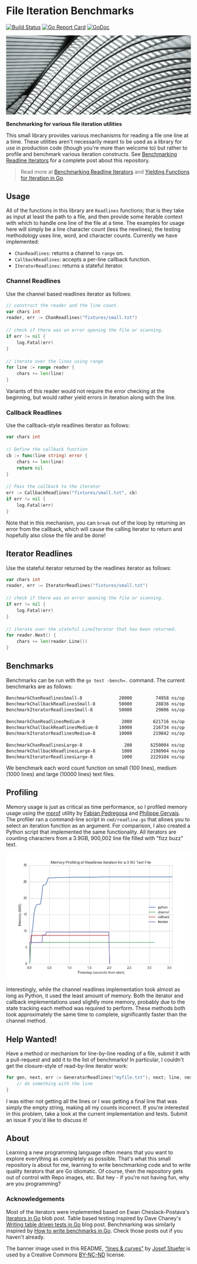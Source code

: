 # File Iteration Benchmarks  

[![Build Status](https://travis-ci.org/bbengfort/iterfile.svg?branch=master)](https://travis-ci.org/bbengfort/iterfile)
[![Go Report Card](https://goreportcard.com/badge/github.com/bbengfort/iterfile)](https://goreportcard.com/report/github.com/bbengfort/iterfile)
[![GoDoc](https://godoc.org/github.com/bbengfort/iterfile?status.svg)](https://godoc.org/github.com/bbengfort/iterfile)

[![Lines & Curves](fixtures/lines.jpg)](https://flic.kr/p/iaVByW)

**Benchmarking for various file iteration utilities**

This small library provides various mechanisms for reading a file one line at a time. These utilities aren't necessarily meant to be used as a library for use in production code  (though you're more than welcome to) but rather to profile and benchmark various iteration constructs. See [Benchmarking Readline Iterators](https://bbengfort.github.io/programmer/2016/12/22/benchmarking-readlines.html) for a complete post about this repository.

> Read more at [Benchmarking Readline Iterators](https://bbengfort.github.io/programmer/2016/12/22/benchmarking-readlines.html) and [Yielding Functions for Iteration in Go](http://bbengfort.github.io/snippets/2016/12/22/yielding-functions-for-iteration-golang.html).

## Usage

All of the functions in this library are `Readlines` functions; that is they take as input at least the path to a file, and then provide some iterable context with which to handle one line of the file at a time. The examples for usage here will simply be a line character count (less the newlines), the testing methodology uses line, word, and character counts. Currently we have implemented:

- `ChanReadlines`: returns a channel to `range` on.
- `CallbackReadlines`: accepts a per-line callback function.
- `IteratorReadlines`: returns a stateful iterator.

### Channel Readlines

Use the channel based readlines iterator as follows:

```go
// construct the reader and the line count.
var chars int
reader, err := ChanReadlines("fixtures/small.txt")

// check if there was an error opening the file or scanning.
if err != nil {
    log.Fatal(err)
}

// iterate over the lines using range
for line := range reader {
    chars += len(line)
}
```

Variants of this reader would not require the error checking at the beginning, but would rather yield errors in iteration along with the line.

### Callback Readlines

Use the callback-style readlines iterator as follows:

```go
var chars int

// Define the callback function
cb := func(line string) error {
    chars += len(line)
    return nil
}

// Pass the callback to the iterator
err := CallbackReadlines("fixtures/small.txt", cb)
if err != nil {
    log.Fatal(err)
}
```

Note that in this mechanism, you can `break` out of the loop by returning an
error from the callback, which will cause the calling iterator to return and
hopefully also close the file and be done!

## Iterator Readlines

Use the stateful iterator returned by the readlines iterator as follows:

```go
var chars int
reader, err := IteratorReadlines("fixtures/small.txt")

// check if there was an error opening the file or scanning.
if err != nil {
    log.Fatal(err)
}

// iterate over the stateful LineIterator that has been returned.
for reader.Next() {
    chars += len(reader.Line())
}
```

## Benchmarks

Benchmarks can be run with the `go test -bench=.` command. The current benchmarks are as follows:

```
BenchmarkChanReadlinesSmall-8         	   20000	     74958 ns/op
BenchmarkChallbackReadlinesSmall-8    	   50000	     28836 ns/op
BenchmarkIteratorReadlinesSmall-8     	   50000	     29006 ns/op

BenchmarkChanReadlinesMedium-8        	    2000	    621716 ns/op
BenchmarkChallbackReadlinesMedium-8   	   10000	    216734 ns/op
BenchmarkIteratorReadlinesMedium-8    	   10000	    219842 ns/op

BenchmarkChanReadlinesLarge-8         	     200	   6250004 ns/op
BenchmarkChallbackReadlinesLarge-8    	    1000	   2198904 ns/op
BenchmarkIteratorReadlinesLarge-8     	    1000	   2229104 ns/op
```

We benchmark each word count function on small (100 lines), medium (1000 lines) and large (10000 lines) text files.  

## Profiling

Memory usage is just as critical as time performance, so I profiled memory usage using the [mprof](https://pypi.python.org/pypi/memory_profiler) utility by [Fabian Pedregosa](https://github.com/fabianp) and [Philippe Gervais](https://github.com/pgervais). The profiler ran a command-line script in `cmd/readline.go` that allows you to select an iteration function as an argument. For comparison, I also created a Python script that implemented the same functionality. All iterators are counting characters from a 3.9GB, 900,002 line file filled with "fizz buzz" text.

![Memory Profiling of Readlines Iteration for a 3.9G Text File](profile/profile.png)

Interestingly, while the channel readlines implementation took almost as long as Python, it used the least amount of memory. Both the iterator and callback implementations used slightly more memory, probably due to the state tracking each method was required to perform. These methods both took approximately the same time to complete, significantly faster than the channel method.

## Help Wanted!

Have a method or mechanism for line-by-line reading of a file, submit it with a pull-request and add it to the list of benchmarks! In particular, I couldn't get the closure-style of read-by-line iterator work:

```go
for gen, next, err := GeneratorReadlines("myfile.txt"); next; line, next, err = gen() {
    // do something with the line
}
```

I was either not getting all the lines or I was getting a final line that was simply the empty string, making all my counts incorrect. If you're interested in this problem, take a look at the current implementation and tests. Submit an issue if you'd like to discuss it!

## About

Learning a new programming language often means that you want to explore everything as completely as possible. That's what this small repository is about for me, learning to write benchmarking code and to write quality iterators that are Go idiomatic. Of course, then the repository gets out of control with Repo images, etc. But hey - if you're not having fun, why are you programming?

### Acknowledgements

Most of the iterators were implemented based on Ewan Cheslack-Postava's [Iterators in Go](https://ewencp.org/blog/golang-iterators/) blob post. Table based testing inspired by Dave Chaney's [Writing table driven tests in Go](https://dave.cheney.net/2013/06/09/writing-table-driven-tests-in-go) blog post. Benchmarking was similarly inspired by [How to write benchmarks in Go](https://dave.cheney.net/2013/06/30/how-to-write-benchmarks-in-go). Check those posts out if you haven't already.

The banner image used in this README, [&ldquo;lines & curves&rdquo;](https://flic.kr/p/iaVByW) by [Josef Stuefer](https://www.flickr.com/photos/josefstuefer/) is used by a Creative Commons [BY-NC-ND](https://creativecommons.org/licenses/by-nc-nd/2.0/) license.
